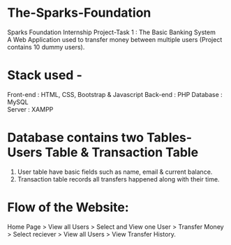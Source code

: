 # The-Sparks-Foundation
Sparks Foundation Internship Project-Task 1 : The Basic Banking System  
A Web Application used to transfer money between multiple users (Project contains 10 dummy users).  

# Stack used - 
Front-end : HTML, CSS, Bootstrap & Javascript 
Back-end : PHP 
Database : MySQL  
Server : XAMPP  

# Database contains two Tables- Users Table & Transaction Table 

1. User table have basic fields such as name, email & current balance. 
2. Transaction table records all transfers happened along with their time.  

# Flow of the Website: 

Home Page > View all Users > Select and View one User > Transfer Money > Select reciever > View all Users > View Transfer History.
